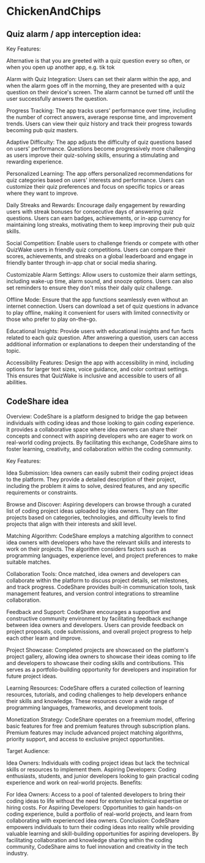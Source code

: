 # ChickenAndChips

## Quiz alarm / app interception idea:

Key Features:

Alternative is that you are greeted with a quiz question every so often, or when you open up another app, e.g. tik tok

Alarm with Quiz Integration: Users can set their alarm within the app, and when the alarm goes off in the morning, they are presented with a quiz question on their device's screen. The alarm cannot be turned off until the user successfully answers the question.

Progress Tracking: The app tracks users' performance over time, including the number of correct answers, average response time, and improvement trends. Users can view their quiz history and track their progress towards becoming pub quiz masters.

Adaptive Difficulty: The app adjusts the difficulty of quiz questions based on users' performance. Questions become progressively more challenging as users improve their quiz-solving skills, ensuring a stimulating and rewarding experience.

Personalized Learning: The app offers personalized recommendations for quiz categories based on users' interests and performance. Users can customize their quiz preferences and focus on specific topics or areas where they want to improve.

Daily Streaks and Rewards: Encourage daily engagement by rewarding users with streak bonuses for consecutive days of answering quiz questions. Users can earn badges, achievements, or in-app currency for maintaining long streaks, motivating them to keep improving their pub quiz skills.

Social Competition: Enable users to challenge friends or compete with other QuizWake users in friendly quiz competitions. Users can compare their scores, achievements, and streaks on a global leaderboard and engage in friendly banter through in-app chat or social media sharing.

Customizable Alarm Settings: Allow users to customize their alarm settings, including wake-up time, alarm sound, and snooze options. Users can also set reminders to ensure they don't miss their daily quiz challenge.

Offline Mode: Ensure that the app functions seamlessly even without an internet connection. Users can download a set of quiz questions in advance to play offline, making it convenient for users with limited connectivity or those who prefer to play on-the-go.

Educational Insights: Provide users with educational insights and fun facts related to each quiz question. After answering a question, users can access additional information or explanations to deepen their understanding of the topic.

Accessibility Features: Design the app with accessibility in mind, including options for larger text sizes, voice guidance, and color contrast settings. This ensures that QuizWake is inclusive and accessible to users of all abilities.

## CodeShare idea

Overview:
CodeShare is a platform designed to bridge the gap between individuals with coding ideas and those looking to gain coding experience. It provides a collaborative space where idea owners can share their concepts and connect with aspiring developers who are eager to work on real-world coding projects. By facilitating this exchange, CodeShare aims to foster learning, creativity, and collaboration within the coding community.

Key Features:

Idea Submission: Idea owners can easily submit their coding project ideas to the platform. They provide a detailed description of their project, including the problem it aims to solve, desired features, and any specific requirements or constraints.

Browse and Discover: Aspiring developers can browse through a curated list of coding project ideas uploaded by idea owners. They can filter projects based on categories, technologies, and difficulty levels to find projects that align with their interests and skill level.

Matching Algorithm: CodeShare employs a matching algorithm to connect idea owners with developers who have the relevant skills and interests to work on their projects. The algorithm considers factors such as programming languages, experience level, and project preferences to make suitable matches.

Collaboration Tools: Once matched, idea owners and developers can collaborate within the platform to discuss project details, set milestones, and track progress. CodeShare provides built-in communication tools, task management features, and version control integrations to streamline collaboration.

Feedback and Support: CodeShare encourages a supportive and constructive community environment by facilitating feedback exchange between idea owners and developers. Users can provide feedback on project proposals, code submissions, and overall project progress to help each other learn and improve.

Project Showcase: Completed projects are showcased on the platform's project gallery, allowing idea owners to showcase their ideas coming to life and developers to showcase their coding skills and contributions. This serves as a portfolio-building opportunity for developers and inspiration for future project ideas.

Learning Resources: CodeShare offers a curated collection of learning resources, tutorials, and coding challenges to help developers enhance their skills and knowledge. These resources cover a wide range of programming languages, frameworks, and development tools.

Monetization Strategy:
CodeShare operates on a freemium model, offering basic features for free and premium features through subscription plans. Premium features may include advanced project matching algorithms, priority support, and access to exclusive project opportunities.

Target Audience:

Idea Owners: Individuals with coding project ideas but lack the technical skills or resources to implement them.
Aspiring Developers: Coding enthusiasts, students, and junior developers looking to gain practical coding experience and work on real-world projects.
Benefits:

For Idea Owners: Access to a pool of talented developers to bring their coding ideas to life without the need for extensive technical expertise or hiring costs.
For Aspiring Developers: Opportunities to gain hands-on coding experience, build a portfolio of real-world projects, and learn from collaborating with experienced idea owners.
Conclusion:
CodeShare empowers individuals to turn their coding ideas into reality while providing valuable learning and skill-building opportunities for aspiring developers. By facilitating collaboration and knowledge sharing within the coding community, CodeShare aims to fuel innovation and creativity in the tech industry.
